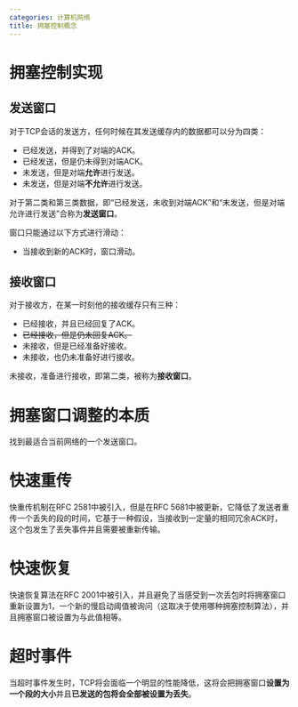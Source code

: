 ```yaml
---
categories: 计算机网络
title: 拥塞控制概念
---
```


# 拥塞控制实现

## 发送窗口

对于TCP会话的发送方，任何时候在其发送缓存内的数据都可以分为四类：

- 已经发送，并得到了对端的ACK。 
- 已经发送，但是仍未得到对端ACK。
- 未发送，但是对端**允许**进行发送。
- 未发送，但是对端**不允许**进行发送。

对于第二类和第三类数据，即“已经发送，未收到对端ACK”和“未发送，但是对端允许进行发送”合称为**发送窗口**。

窗口只能通过以下方式进行滑动：

- 当接收到新的ACK时，窗口滑动。

## 接收窗口

对于接收方，在某一时刻他的接收缓存只有三种：

- 已经接收，并且已经回复了ACK。
- ~~已经接收，但是仍未回复ACK。~~
- 未接收，但是已经准备好接收。
- 未接收，也仍未准备好进行接收。

未接收，准备进行接收，即第二类，被称为**接收窗口**。

# 拥塞窗口调整的本质

找到最适合当前网络的一个发送窗口。

# 快速重传

快重传机制在RFC 2581中被引入，但是在RFC 5681中被更新，它降低了发送者重传一个丢失的段的时间，它基于一种假设，当接收到一定量的相同冗余ACK时，这个包发生了丢失事件并且需要被重新传输。

# 快速恢复

快速恢复算法在RFC 2001中被引入，并且避免了当感受到一次丢包时将拥塞窗口重新设置为1，一个新的慢启动阈值被询问（这取决于使用哪种拥塞控制算法），并且拥塞窗口被设置为与此值相等。

# 超时事件

当超时事件发生时，TCP将会面临一个明显的性能降低，这将会把拥塞窗口**设置为一个段的大小**并且**已发送的包将会全部被设置为丢失**。

